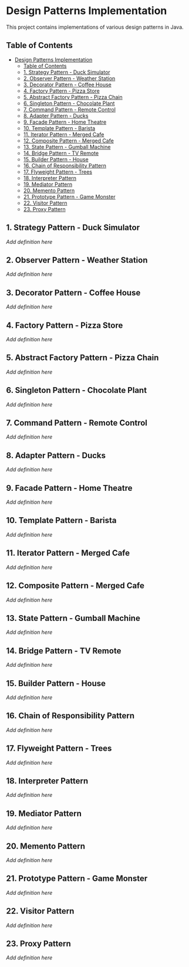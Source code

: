# Design Patterns Implementation

This project contains implementations of various design patterns in Java.

## Table of Contents

- [Design Patterns Implementation](#design-patterns-implementation)
  - [Table of Contents](#table-of-contents)
  - [1. Strategy Pattern - Duck Simulator](#1-strategy-pattern---duck-simulator)
  - [2. Observer Pattern - Weather Station](#2-observer-pattern---weather-station)
  - [3. Decorator Pattern - Coffee House](#3-decorator-pattern---coffee-house)
  - [4. Factory Pattern - Pizza Store](#4-factory-pattern---pizza-store)
  - [5. Abstract Factory Pattern - Pizza Chain](#5-abstract-factory-pattern---pizza-chain)
  - [6. Singleton Pattern - Chocolate Plant](#6-singleton-pattern---chocolate-plant)
  - [7. Command Pattern - Remote Control](#7-command-pattern---remote-control)
  - [8. Adapter Pattern - Ducks](#8-adapter-pattern---ducks)
  - [9. Facade Pattern - Home Theatre](#9-facade-pattern---home-theatre)
  - [10. Template Pattern - Barista](#10-template-pattern---barista)
  - [11. Iterator Pattern - Merged Cafe](#11-iterator-pattern---merged-cafe)
  - [12. Composite Pattern - Merged Cafe](#12-composite-pattern---merged-cafe)
  - [13. State Pattern - Gumball Machine](#13-state-pattern---gumball-machine)
  - [14. Bridge Pattern - TV Remote](#14-bridge-pattern---tv-remote)
  - [15. Builder Pattern - House](#15-builder-pattern---house)
  - [16. Chain of Responsibility Pattern](#16-chain-of-responsibility-pattern)
  - [17. Flyweight Pattern - Trees](#17-flyweight-pattern---trees)
  - [18. Interpreter Pattern](#18-interpreter-pattern)
  - [19. Mediator Pattern](#19-mediator-pattern)
  - [20. Memento Pattern](#20-memento-pattern)
  - [21. Prototype Pattern - Game Monster](#21-prototype-pattern---game-monster)
  - [22. Visitor Pattern](#22-visitor-pattern)
  - [23. Proxy Pattern](#23-proxy-pattern)

## 1. Strategy Pattern - Duck Simulator

_Add definition here_

## 2. Observer Pattern - Weather Station

_Add definition here_

## 3. Decorator Pattern - Coffee House

_Add definition here_

## 4. Factory Pattern - Pizza Store

_Add definition here_

## 5. Abstract Factory Pattern - Pizza Chain

_Add definition here_

## 6. Singleton Pattern - Chocolate Plant

_Add definition here_

## 7. Command Pattern - Remote Control

_Add definition here_

## 8. Adapter Pattern - Ducks

_Add definition here_

## 9. Facade Pattern - Home Theatre

_Add definition here_

## 10. Template Pattern - Barista

_Add definition here_

## 11. Iterator Pattern - Merged Cafe

_Add definition here_

## 12. Composite Pattern - Merged Cafe

_Add definition here_

## 13. State Pattern - Gumball Machine

_Add definition here_

## 14. Bridge Pattern - TV Remote

_Add definition here_

## 15. Builder Pattern - House

_Add definition here_

## 16. Chain of Responsibility Pattern

_Add definition here_

## 17. Flyweight Pattern - Trees

_Add definition here_

## 18. Interpreter Pattern

_Add definition here_

## 19. Mediator Pattern

_Add definition here_

## 20. Memento Pattern

_Add definition here_

## 21. Prototype Pattern - Game Monster

_Add definition here_

## 22. Visitor Pattern

_Add definition here_

## 23. Proxy Pattern

_Add definition here_
